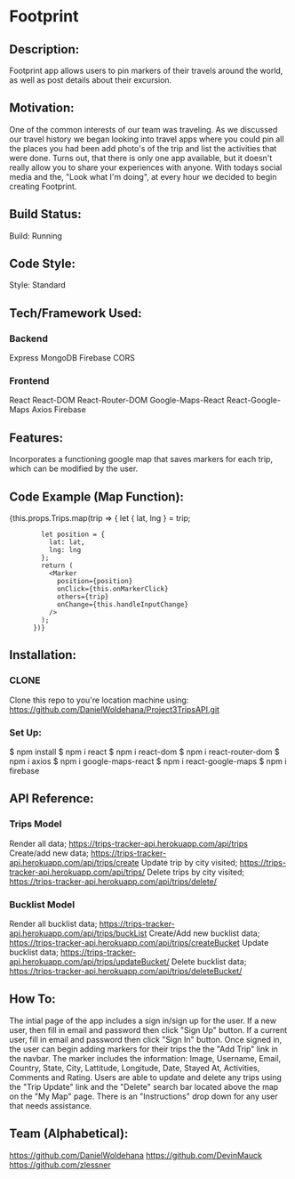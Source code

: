 # Footprint

## Description:

Footprint app allows users to pin markers of their travels around the world, as well as post details about their excursion.

## Motivation:

One of the common interests of our team was traveling. As we discussed our travel history we began looking into travel apps where you could pin all the places you had been add photo's of the trip and list the activities that were done. Turns out, that there is only one app available, but it doesn't really allow you to share your experiences with anyone. With todays social media and the, "Look what I'm doing", at every hour we decided to begin creating Footprint.

## Build Status:

Build: Running

## Code Style:

Style: Standard

## Tech/Framework Used:

### Backend

Express
MongoDB
Firebase
CORS

### Frontend

React
React-DOM
React-Router-DOM
Google-Maps-React
React-Google-Maps
Axios
Firebase

## Features:

Incorporates a functioning google map that saves markers for each trip, which can be modified by the user.

## Code Example (Map Function):

<Map
          google={this.props.google}
          zoom={2}
          style={mapStyles}
          initialCenter={this.state.initCenter}
          onDragend={this.centerMoved}
          bounds={this.state.bounds}
          onClick={this.onMapClicked}
          onChange={this.handleInputChange}
        >
{this.props.Trips.map(trip => {
let { lat, lng } = trip;

            let position = {
              lat: lat,
              lng: lng
            };
            return (
              <Marker
                position={position}
                onClick={this.onMarkerClick}
                others={trip}
                onChange={this.handleInputChange}
              />
            );
          })}

## Installation:

### CLONE

Clone this repo to you're location machine using: https://github.com/DanielWoldehana/Project3TripsAPI.git

### Set Up:

$ npm install
$ npm i react
$ npm i react-dom
$ npm i react-router-dom
$ npm i axios
$ npm i google-maps-react
$ npm i react-google-maps
$ npm i firebase

## API Reference:

### Trips Model

Render all data; https://trips-tracker-api.herokuapp.com/api/trips
Create/add new data; https://trips-tracker-api.herokuapp.com/api/trips/create
Update trip by city visited; https://trips-tracker-api.herokuapp.com/api/trips/<cityVisited>
Delete trips by city visited; https://trips-tracker-api.herokuapp.com/api/trips/delete/<cityVisited>

### Bucklist Model

Render all bucklist data; https://trips-tracker-api.herokuapp.com/api/trips/buckList
Create/Add new bucklist data; https://trips-tracker-api.herokuapp.com/api/trips/createBucket
Update bucklist data; https://trips-tracker-api.herokuapp.com/api/trips/updateBucket/<nameOfSite>
Delete bucklist data; https://trips-tracker-api.herokuapp.com/api/trips/deleteBucket/<nameOfSite>

## How To:

The intial page of the app includes a sign in/sign up for the user. If a new user, then fill in email and password then click "Sign Up" button. If a current user, fill in email and password then click "Sign In" button. Once signed in, the user can begin adding markers for their trips the the "Add Trip" link in the navbar. The marker includes the information: Image, Username, Email, Country, State, City, Lattitude, Longitude, Date, Stayed At, Activities, Comments and Rating. Users are able to update and delete any trips using the "Trip Update" link and the "Delete" search bar located above the map on the "My Map" page. There is an "Instructions" drop down for any user that needs assistance.

## Team (Alphabetical):

https://github.com/DanielWoldehana
https://github.com/DevinMauck
https://github.com/zlessner
